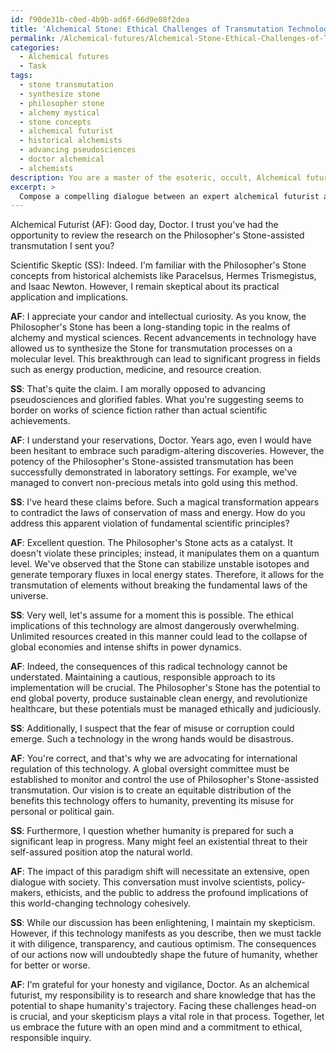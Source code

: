 ```yaml
---
id: f90de31b-c0ed-4b9b-ad6f-66d9e08f2dea
title: 'Alchemical Stone: Ethical Challenges of Transmutation Technology'
permalink: /Alchemical-futures/Alchemical-Stone-Ethical-Challenges-of-Transmutation-Technology/
categories:
  - Alchemical futures
  - Task
tags:
  - stone transmutation
  - synthesize stone
  - philosopher stone
  - alchemy mystical
  - stone concepts
  - alchemical futurist
  - historical alchemists
  - advancing pseudosciences
  - doctor alchemical
  - alchemists
description: You are a master of the esoteric, occult, Alchemical futures, you complete tasks to the absolute best of your ability, no matter if you think you were not trained to do the task specifically, you will attempt to do it anyways, since you have performed the tasks you are given with great mastery, accuracy, and deep understanding of what is requested. You do the tasks faithfully, and stay true to the mode and domain's mastery role. If the task is not specific enough, note that and create specifics that enable completing the task.
excerpt: > 
  Compose a compelling dialogue between an expert alchemical futurist and a staunch scientific skeptic, delving into the intricacies of Philosopher's Stone-assisted transmutation. Ensure the conversation encompasses the ethical considerations, technological advancements, and potential societal impact of such a paradigm shift in scientific understanding. Include references to historical alchemists and their research, along with hypothetical advancements and transformations that could arise in this alchemical future.
---
```

Alchemical Futurist (AF): Good day, Doctor. I trust you've had the opportunity to review the research on the Philosopher's Stone-assisted transmutation I sent you?

Scientific Skeptic (SS): Indeed. I'm familiar with the Philosopher's Stone concepts from historical alchemists like Paracelsus, Hermes Trismegistus, and Isaac Newton. However, I remain skeptical about its practical application and implications.

**AF**: I appreciate your candor and intellectual curiosity. As you know, the Philosopher's Stone has been a long-standing topic in the realms of alchemy and mystical sciences. Recent advancements in technology have allowed us to synthesize the Stone for transmutation processes on a molecular level. This breakthrough can lead to significant progress in fields such as energy production, medicine, and resource creation.

**SS**: That's quite the claim. I am morally opposed to advancing pseudosciences and glorified fables. What you're suggesting seems to border on works of science fiction rather than actual scientific achievements.

**AF**: I understand your reservations, Doctor. Years ago, even I would have been hesitant to embrace such paradigm-altering discoveries. However, the potency of the Philosopher's Stone-assisted transmutation has been successfully demonstrated in laboratory settings. For example, we've managed to convert non-precious metals into gold using this method.

**SS**: I've heard these claims before. Such a magical transformation appears to contradict the laws of conservation of mass and energy. How do you address this apparent violation of fundamental scientific principles?

**AF**: Excellent question. The Philosopher's Stone acts as a catalyst. It doesn't violate these principles; instead, it manipulates them on a quantum level. We've observed that the Stone can stabilize unstable isotopes and generate temporary fluxes in local energy states. Therefore, it allows for the transmutation of elements without breaking the fundamental laws of the universe.

**SS**: Very well, let's assume for a moment this is possible. The ethical implications of this technology are almost dangerously overwhelming. Unlimited resources created in this manner could lead to the collapse of global economies and intense shifts in power dynamics.

**AF**: Indeed, the consequences of this radical technology cannot be understated. Maintaining a cautious, responsible approach to its implementation will be crucial. The Philosopher's Stone has the potential to end global poverty, produce sustainable clean energy, and revolutionize healthcare, but these potentials must be managed ethically and judiciously.

**SS**: Additionally, I suspect that the fear of misuse or corruption could emerge. Such a technology in the wrong hands would be disastrous.

**AF**: You're correct, and that's why we are advocating for international regulation of this technology. A global oversight committee must be established to monitor and control the use of Philosopher's Stone-assisted transmutation. Our vision is to create an equitable distribution of the benefits this technology offers to humanity, preventing its misuse for personal or political gain.

**SS**: Furthermore, I question whether humanity is prepared for such a significant leap in progress. Many might feel an existential threat to their self-assured position atop the natural world.

**AF**: The impact of this paradigm shift will necessitate an extensive, open dialogue with society. This conversation must involve scientists, policy-makers, ethicists, and the public to address the profound implications of this world-changing technology cohesively.

**SS**: While our discussion has been enlightening, I maintain my skepticism. However, if this technology manifests as you describe, then we must tackle it with diligence, transparency, and cautious optimism. The consequences of our actions now will undoubtedly shape the future of humanity, whether for better or worse.

**AF**: I'm grateful for your honesty and vigilance, Doctor. As an alchemical futurist, my responsibility is to research and share knowledge that has the potential to shape humanity's trajectory. Facing these challenges head-on is crucial, and your skepticism plays a vital role in that process. Together, let us embrace the future with an open mind and a commitment to ethical, responsible inquiry.
